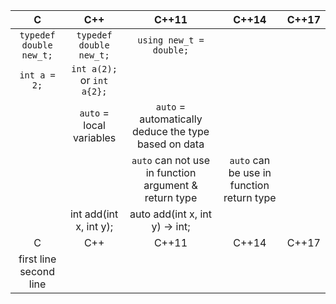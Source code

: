 
| C | C++ | C++11 | C++14 | C++17 |
| :---: | :---: | :---: | :---: | :---: |
| `typedef double new_t;`  |   `typedef double new_t;`   | `using new_t = double;`    | | |
| `int a = 2;`| `int a(2);` or `int a{2};` ||||
||`auto` = local variables|`auto` = automatically deduce the type based on data|||
|||`auto` can not use in function argument & return type|`auto` can be use in function return type||
|  | int add(int x, int y); | auto add(int x, int y) -> int; | | |
| C | C++ | C++11 | C++14 | C++17 |
| first line<br>second line|||||
